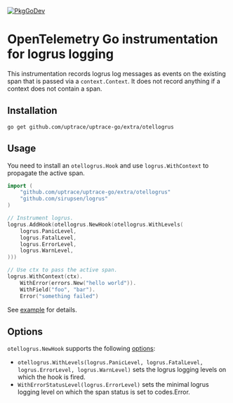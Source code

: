 [![PkgGoDev](https://pkg.go.dev/badge/github.com/uptrace/uptrace-go/extra/otellogrus)](https://pkg.go.dev/github.com/uptrace/uptrace-go/extra/otellogrus)

# OpenTelemetry Go instrumentation for logrus logging

This instrumentation records logrus log messages as events on the existing span that is passed via a
`context.Context`. It does not record anything if a context does not contain a span.

## Installation

```shell
go get github.com/uptrace/uptrace-go/extra/otellogrus
```

## Usage

You need to install an `otellogrus.Hook` and use `logrus.WithContext` to propagate the active span.

```go
import (
    "github.com/uptrace/uptrace-go/extra/otellogrus"
    "github.com/sirupsen/logrus"
)

// Instrument logrus.
logrus.AddHook(otellogrus.NewHook(otellogrus.WithLevels(
	logrus.PanicLevel,
	logrus.FatalLevel,
	logrus.ErrorLevel,
	logrus.WarnLevel,
)))

// Use ctx to pass the active span.
logrus.WithContext(ctx).
	WithError(errors.New("hello world")).
	WithField("foo", "bar").
	Error("something failed")
```

See [example](/example/) for details.

## Options

`otellogrus.NewHook` supports the following
[options](https://pkg.go.dev/github.com/uptrace/uptrace-go/extra/otellogrus#Option):

- `otellogrus.WithLevels(logrus.PanicLevel, logrus.FatalLevel, logrus.ErrorLevel, logrus.WarnLevel)`
  sets the logrus logging levels on which the hook is fired.
- `WithErrorStatusLevel(logrus.ErrorLevel)` sets the minimal logrus logging level on which the span
  status is set to codes.Error.
